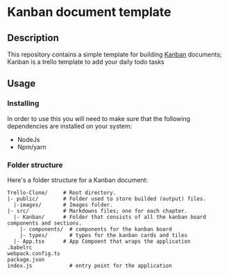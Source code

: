 # Kanban document template

## Description

This repository contains a simple template for building
[Kanban](https://board-kanban-trello.netlify.app/) documents; Kanban is a trello template to add your daily todo tasks

## Usage

### Installing

In order to use this you will need to make sure that the following
dependencies are installed on your system:
  - NodeJs
  - Npm/yarn

### Folder structure

Here's a folder structure for a Kanban document:

```
Trello-Clone/     # Root directory.
|- public/        # Folder used to store builded (output) files.
  |-images/       # Images folder.
|- src/           # Markdowns files; one for each chapter.
  |- Kanban/      # Folder that consists of all the kanban board components and sections.
    |- components/  # components for the kanban board
    |- types/       # types for the kanban cards and tiles
  |- App.tsx      # App Compoent that wraps the application
.babelrc
webpack.config.ts
package.json
index.js            # entry point for the application

```
